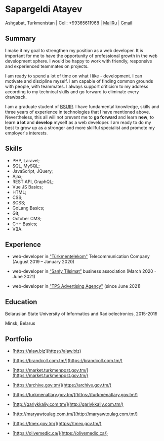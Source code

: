 # Sapargeldi Atayev

Ashgabat, Turkmenistan | Cell: +99365611968 | [MailRu](https://e.mail.ru/compose/?mailto=mailto%3Asopa.97%40mail.ru) | [Gmail](https://e.mail.ru/compose/?mailto=mailto%3Asapar.ad3775ag%40gmail.com)

## Summary

I make it my goal to strengthen my position as a web developer. It is important for me to have the opportunity of professional growth in the web development sphere. I would be happy to work with friendly, responsive and experienced teammates on projects.

I am ready to spend a lot of time on what I like - development. I can motivate and discipline myself. I am capable of finding common grounds with people, with teammates. I always support criticism to my address according to my technical skills and go forward to eliminate every drawback.

I am a graduate student of [BSUIR](https://www.bsuir.by/). I have fundamental knowledge, skills and three years of experience in technologies that I have mentioned above. Nevertheless, this all will not prevent me to **go forward** and learn **new**, to learn **a lot** and **develop** myself as a web developer. I am ready to do my best to grow up as a stronger and more skillful specialist and promote my employer's interests.

## Skills

* PHP, Laravel;
* SQL, MySQL;
* JavaScript, JQuery;
* Ajax;
* REST API, GraphQL;
* Vue JS Basics;
* HTML;
* CSS;
* SСSS;
* GoLang Basics;
* Git;
* October CMS;
* C++ Basics;
* VBA.

## Experience

* web-developer in ["Türkmentelekom"](https://telecom.tm/) Telecommunication Company (August 2019 – January 2020)

* web-developer in [“Sanly Tilsimat”](https://st.com.tm/) business association (March 2020 - June 2021)

* web-developer in ["TPS Advertising Agency"](https://tpsadvertising.com/) (since June 2021)

## Education

Belarusian State University of Informatics and Radioelectronics, 2015-2019

Minsk, Belarus

## Portfolio

* [https://alaw.biz](https://alaw.biz)

* [https://brandcoll.com.tm/](https://brandcoll.com.tm/)

* [https://market.turkmenpost.gov.tm/](https://market.turkmenpost.gov.tm/)

* [https://archive.gov.tm/](https://archive.gov.tm/)

* [https://turkmenatlary.gov.tm/](https://turkmenatlary.gov.tm/)

* [http://garlykkaliy.com.tm/](http://garlykkaliy.com.tm/)

* [http://maryawtoulag.com.tm/](http://maryawtoulag.com.tm/)

* [https://tmex.gov.tm/](https://tmex.gov.tm/)

* [https://olivemedic.ca/](https://olivemedic.ca/)